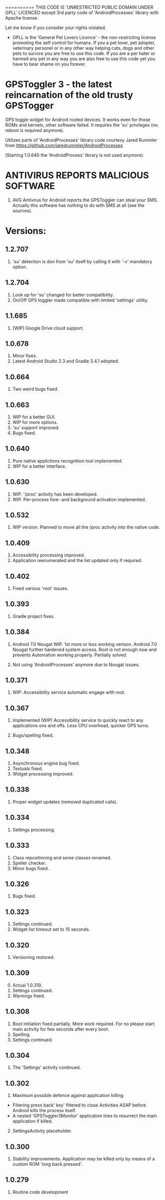 ==========
THIS CODE IS 'UNRESTRICTED PUBLIC DOMAIN UNDER GPLL' LICENCED except 3rd party code of 'AndroidProcesses' library with Apache license.

Let me know if you consider your rights violated.

* GPLL is the 'General Pet Lovers Licence' - the non-restricting license promoting the self control for humans.
If you a pet lover, pet adopter, veterinary personel or in any other way helping cats, dogs and other pets to survice you are free to use this code.
If you are a per hater or harmed any pet in any way you are also free to use this code yet you have to bear shame on you forever.



GPSToggler 3 - the latest reincarnation of the old trusty GPSTogger
===================================================================

GPS toggle widget for Android rooted devices. It works even for those ROMs and kernels, other software failed.
It requires the 'su' privileges (no reboot is required anymore).

Utilizes parts of 'AndroidProcesses' library code courtesy Jared Rummler from
https://github.com/jaredrummler/AndroidProcesses 

(Starting 1.0.640 the 'AndroidProcess' library is not used anymore).


ANTIVIRUS REPORTS MALICIOUS SOFTWARE
====================================

1. AVG Antivirus for Android reports the GPSToggler can steal your SMS. 
   Actually this software has nothing to do with SMS at all (see the sources).



Versions:
=========

1.2.707
-------
1. 'su' detection is don from 'su' itself by calling it with '-v' mandatory option.


1.2.704
-------
1. Look up for 'su' changed for better compatibility.
2. On/Off GPS toggler made compatible with limited 'settings' utility.


1.1.685
-------
1. [WIP] Google Drive cloud support.


1.0.678
-------
1. Minor fixes.
2. Latest Android Studio 2.3 and Gradle 3.4.1 adopted.



1.0.664
-------
1. Two weird bugs fixed.


1.0.663
-------
1. WIP for a better GUI. 
2. WIP for more options.
3. 'su' support improved.
4. Bugs fixed.


1.0.640
-------
1. Pure native applictions recognition tool implemented.
2. WIP for a better interface.

1.0.630
-------
1. WIP. '/proc' activity has been developed.
2. WIP. Per-process fore- and background activation implemented.


1.0.532
-------
1. WIP version. Planned to move all the /proc activity into the native code.


1.0.409
-------
1. Accessibility processing improved.
2. Application reenumerated and the list updated only if required.


1.0.402
-------
1. Fixed various 'root' issues.


1.0.393
-------
1. Gradle project fixes.


1.0.384
-------
1. Android 7.0 Nougat WIP. 1st more or less working verison.
   Android 7.0 Nougat further hardened system access. Root is not enough now and prevents Automation working properly. Partially solved. 

2. Not using 'AndroidProcesses' anymore due to Nougat issues.

1.0.371
-------
1. WIP: Accessibility service automatic engage with root. 


1.0.367
-------
1. Implemented (WIP) Accessibility service to quickly react to any applications ons and offs. 
   Less CPU overhead, quicker GPS turns.

2. Bugs/spelling fixed.


1.0.348
-------
1. Asynchronous engine bug fixed. 
2. Textuals fixed.
3. Widget processing improved.
 

1.0.338
-------
1. Proper widget updates (removed duplicated calls).


1.0.334
-------
1. Settings processing.


1.0.333
-------
1. Class repositioning and some classes renamed.
2. Speller checker.
3. Minor bugs fixed.


1.0.326
-------
1. Bugs fixed.


1.0.323
-------
1. Settings continued.
2. Widget list timeout set to 15 seconds.


1.0.320
-------
1. Versioning restored.



1.0.309
-------
0. Actual 1.0.319.
1. Settings continued.
2. Warnings fixed.


1.0.308
-------
1. Boot initiation fixed partially. More work required. For no please start main activity for few seconds after every boot.
2. Spelling.
3. Settings continued.


1.0.304
-------
1. The 'Settings' activity continued.


1.0.302
-------
1. Maximum possible defence against application killing: 

  * Filtering press back' key' filtered to close Activities ASAP before Android kills the process itself.
  * A nested 'GPSToggler3Monitor' application tries to resurrect the main application if killed.

2. SettingsActivity placeholder.


1.0.300
-------
1. Stability improvements. Application may be killed only by means of a custom ROM 'long back pressed'.


1.0.279
-------
1. Routine code development
